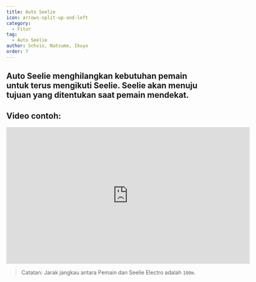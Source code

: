 ```yaml
---
title: Auto Seelie
icon: arrows-split-up-and-left
category:
  - Fitur
tag:
  - Auto Seelie
author: Schvis, Natsume, Ikuyo
order: 7
---
```


## Auto Seelie menghilangkan kebutuhan pemain untuk terus mengikuti Seelie. Seelie akan menuju tujuan yang ditentukan saat pemain mendekat.

## Video contoh:

<iframe width="640" height="360" src="https://www.youtube.com/embed/uETIJ4KS39M?list=PL5eI1Tb64p56g27qfYk7VuFTz4FK6YrKa" title="Korepi - Auto Seelie" frameborder="0" allow="accelerometer; autoplay; clipboard-write; encrypted-media; gyroscope; picture-in-picture; web-share" allowfullscreen></iframe>

> Catatan: Jarak jangkau antara Pemain dan Seelie Electro adalah `100m`.